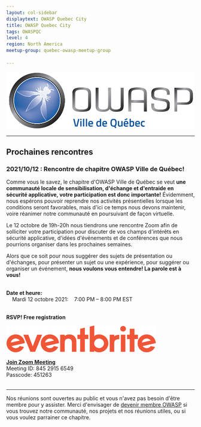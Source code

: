```yaml
---
layout: col-sidebar
displaytext: OWASP Quebec City
title: OWASP Quebec City
tags: OWASPQC
level: 4
region: North America
meetup-group: quebec-owasp-meetup-group

---
```


![Quebec City Chapter Logo](assets/images/ville_quebec_981x303.png)

---
## Prochaines rencontres


### **2021/10/12 : Rencontre de chapitre OWASP Ville de Québec!**

Comme vous le savez, le chapitre d'OWASP Ville de Québec se veut **une communauté locale de sensibilisation, d'échange et d'entraide en sécurité applicative, votre participation est donc importante!**  Évidemment, nous espérons pouvoir reprendre nos activités présentielles lorsque les conditions seront favorables, mais d'ici ce temps nous devons maintenir, voire réanimer notre communauté en poursuivant de façon virtuelle.

 

Le 12 octobre de 19h-20h nous tiendrons une rencontre Zoom afin de solliciter votre participation pour discuter de vos champs d'intérêts en sécurité applicative, d'idées d'événements et de conférences que nous pourrions organiser dans les prochaines semaines.

 

Alors que ce soit pour nous suggérer des sujets de présentation ou d'échanges, pour présenter un sujet ou une expérience, pour suggérer ou organiser un événement, **nous voulons vous entendre!  La parole est à vous!**
<br>
<br>

**Date et heure:**
<br>
&nbsp;&nbsp;&nbsp;&nbsp;Mardi 12 octobre 2021: &nbsp;&nbsp;&nbsp;7:00 PM – 8:00 PM EST
<br>
<br>

**RSVP! Free registration**

<a href="https://www.eventbrite.ca/e/billets-rencontre-de-chapitre-owasp-ville-de-quebec-178902862277"><img src="./assets/images/Eventbrite_Logo.svg"></a>
<br>

[**Join Zoom Meeting**](https://us06web.zoom.us/j/84529156549?pwd=Rjc5VDhpZW1KTHQ2Q3dQdE9acmFrUT09)
<br>
Meeting ID: 845 2915 6549
<br>
Passcode: 451263
<br>
<br>

---
Nos réunions sont ouvertes au public et vous n'avez pas besoin d'être membre pour y assister. Merci d'envisager de [devenir membre OWASP](https://owasp.org/membership/) si vous trouvez notre communauté, nos projets et nos réunions utiles, ou si vous voulez parrainer ce chapitre.
<br>

<br>

